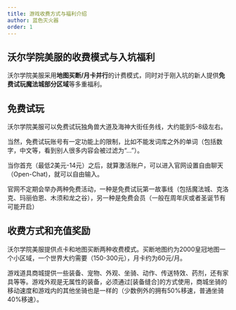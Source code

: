 ```yaml
---
title: 游戏收费方式与福利介绍
author: 蓝色灭火器
order: 1
---
```


## 沃尔学院美服的收费模式与入坑福利

沃尔学院美服采用**地图买断/月卡并行**的计费模式，同时对于刚入坑的新人提供**免费试玩魔法城部分区域**等多重福利。

## 免费试玩

沃尔学院美服可以免费试玩独角兽大道及海神大街任务线，大约能到5-8级左右。

当然，免费试玩账号有一定功能上的限制，比如不能发词库之外的单词（包括数字，中文等，看到别人很多内容会被过滤为“...”）。

当你首充（最低2美元-14元）之后，就算激活账户，可以进入官网设置自由聊天（Open-Chat)，就可以自由输入。

官网不定期会举办两种免费活动，一种是免费试玩第一故事线（包括魔法城、克洛克、玛丽伯恩、木须和龙之谷），另一种是免费会员（一般在周年庆或者圣诞节有可能开启）

## 收费方式和充值奖励

沃尔学院美服提供点卡和地图买断两种收费模式。买断地图约为2000皇冠地图一个小区域，一个世界大约需要（150-300元），月卡约为60元/月。

<Badge text="关于商城" type="warning" vertical="middle" />

游戏道具商城提供一些装备、宠物、外观、坐骑、动作、传送特效、药剂，还有家具等等。游戏外观是无属性的装备，必须通过[装备缝合]的方式使用，商城坐骑的移动速度和游戏内的其他坐骑也是一样的（少数例外的拥有50%移速，普通坐骑40%移速）。
